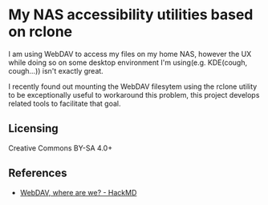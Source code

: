 # My NAS accessibility utilities based on rclone

I am using WebDAV to access my files on my home NAS, however the UX while doing so on some desktop environment I'm using(e.g. KDE(cough, cough...)) isn't exactly great.

I recently found out mounting the WebDAV filesytem using the rclone utility to be exceptionally useful to workaround this problem, this project develops related tools to facilitate that goal.

## Licensing

Creative Commons BY-SA 4.0+

## References

* [WebDAV, where are we? - HackMD](https://hackmd.io/@markg85/S1-r1ECK5)

